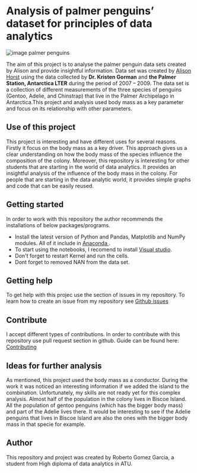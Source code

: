 # Analysis of palmer penguins’ dataset for principles of data analytics 



![image palmer penguins](https://miro.medium.com/v2/resize:fit:794/1*-L98msP9fNZaFsW45j84tQ.png)


The aim of this project is to analyse the palmer penguin data sets created by Alison and provide insightful information.
Data set was created by [Alison Horst](https://allisonhorst.com/>) using the data collected by **Dr. Kristen Gorman** and **the Palmer Station, Antarctica LTER** during the period of 2007 – 2009.
The data set is a collection of different measurements of the three species of penguins (Gentoo, Adelie, and Chinstrap) that live in the Palmer Archipelago in Antarctica.This project and analysis used body mass as a key parameter and focus on its relationship with other parameters.

## Use of this project

This project is interesting and have different uses for several reasons.
Firstly it focus on the body mass as a key driver. This approach gives us a clear understanding on how the body mass of the species influence the composition of the colony. 
Moreover, this repository is interesting for other students that are starting in the world of data analytics. It provides an insightful analysis of the influence of the body mass in the colony. For people that are starting in the data analytic world, it provides simple graphs and code that can be easily reused. 


## Getting started

In order to work with this repository the author recommends the installations of below packages/programs.

*	Install the latest version of Python and Pandas, Matplotlib and NumPy modules. All of it include in  [Anaconda ]( https://www.anaconda.com/download/). 
*   To start using the notebooks, I recomend to install [Visual studio](https://visualstudio.microsoft.com/downloads/). 
*   Don't forget to restart Kernel and run the cells.
*   Dont forget to removed NAN from the data set.

## Getting help

To get help with this projec use the section of issues in my repository. To learn how to create an issue from my repository see [Github issues](https://docs.github.com/en/issues/tracking-your-work-with-issues/creating-an-issue#creating-an-issue-from-a-repository)

## Contribute

I accept different types of contributions. In order to contribute with this repository use pull request section in github. Guide can be found here: [Contributing](https://docs.github.com/en/pull-requests/collaborating-with-pull-requests/proposing-changes-to-your-work-with-pull-requests/creating-a-pull-request)

## Ideas for further analysis 

As mentioned, this project used the body mass as a conductor. During the work it was noticed an interesting information if we added the island to the combination. Unfortunately, my skills are not ready yet for this complex analysis. 
Almost half of the population in the colony lives in Biscoe Island. All the population of gentoo penguins (which has the bigger body mass) and part of the Adelie lives there. It would be interesting to see if the Adelie penguins that lives in Biscoe Island are also the ones with the bigger body mass in that specie for example.


## Author

This repository and project was created by Roberto Gomez Garcia, a student from High diploma of data analytics in ATU. 